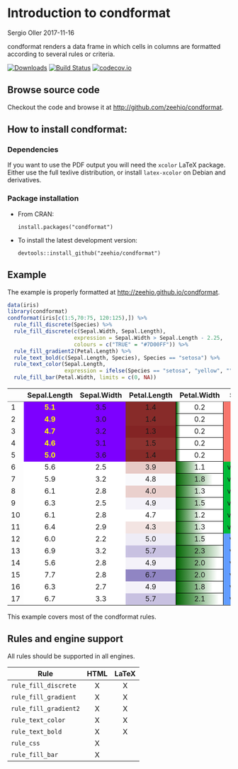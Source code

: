 Introduction to condformat
================
Sergio Oller
2017-11-16

condformat renders a data frame in which cells in columns are formatted according to several rules or criteria.

[![Downloads](https://cranlogs.r-pkg.org/badges/condformat)](https://cran.r-project.org/package=condformat) [![Build Status](https://travis-ci.org/zeehio/condformat.svg?branch=master)](https://travis-ci.org/zeehio/condformat) [![codecov.io](https://codecov.io/github/zeehio/condformat/coverage.svg?branch=master)](https://codecov.io/github/zeehio/condformat)

Browse source code
------------------

Checkout the code and browse it at <http://github.com/zeehio/condformat>.

How to install condformat:
--------------------------

### Dependencies

If you want to use the PDF output you will need the `xcolor` LaTeX package. Either use the full texlive distribution, or install `latex-xcolor` on Debian and derivatives.

### Package installation

-   From CRAN:

        install.packages("condformat")

-   To install the latest development version:

        devtools::install_github("zeehio/condformat")

Example
-------

The example is properly formatted at <http://zeehio.github.io/condformat>.

``` r
data(iris)
library(condformat)
condformat(iris[c(1:5,70:75, 120:125),]) %>%
  rule_fill_discrete(Species) %>%
  rule_fill_discrete(c(Sepal.Width, Sepal.Length),
                     expression = Sepal.Width > Sepal.Length - 2.25,
                     colours = c("TRUE" = "#7D00FF")) %>%
  rule_fill_gradient2(Petal.Length) %>%
  rule_text_bold(c(Sepal.Length, Species), Species == "setosa") %>%
  rule_text_color(Sepal.Length,
                  expression = ifelse(Species == "setosa", "yellow", "")) %>%
  rule_fill_bar(Petal.Width, limits = c(0, NA))
```

<table class="gmisc_table" style="border-collapse: collapse; margin-top: 1em; margin-bottom: 1em;">
<thead>
<tr>
<th style="border-bottom: 1px solid grey; border-top: 2px solid grey;">
</th>
<th style="border-bottom: 1px solid grey; border-top: 2px solid grey; text-align: center;">
Sepal.Length
</th>
<th style="border-bottom: 1px solid grey; border-top: 2px solid grey; text-align: center;">
Sepal.Width
</th>
<th style="border-bottom: 1px solid grey; border-top: 2px solid grey; text-align: center;">
Petal.Length
</th>
<th style="border-bottom: 1px solid grey; border-top: 2px solid grey; text-align: center;">
Petal.Width
</th>
<th style="border-bottom: 1px solid grey; border-top: 2px solid grey; text-align: center;">
Species
</th>
</tr>
</thead>
<tbody>
<tr>
<td style="text-align: left;">
1
</td>
<td style="background-color: #7D00FF; font-weight: bold; color: yellow; text-align: center;">
5.1
</td>
<td style="background-color: #7D00FF; text-align: center;">
3.5
</td>
<td style="background-color: #872B29; text-align: center;">
1.4
</td>
<td style="background-color: white; background-size: 9% 100%; background-image: linear-gradient(to right, rgba(0, 100, 0, 1) 0%, rgba(255, 255, 255, 1) 100%); border: 1px solid black; background-repeat: no-repeat; text-align: center;">
0.2
</td>
<td style="background-color: #F8766D; font-weight: bold; text-align: center;">
setosa
</td>
</tr>
<tr>
<td style="text-align: left;">
2
</td>
<td style="background-color: #7D00FF; font-weight: bold; color: yellow; text-align: center;">
4.9
</td>
<td style="background-color: #7D00FF; text-align: center;">
3.0
</td>
<td style="background-color: #872B29; text-align: center;">
1.4
</td>
<td style="background-color: white; background-size: 9% 100%; background-image: linear-gradient(to right, rgba(0, 100, 0, 1) 0%, rgba(255, 255, 255, 1) 100%); border: 1px solid black; background-repeat: no-repeat; text-align: center;">
0.2
</td>
<td style="background-color: #F8766D; font-weight: bold; text-align: center;">
setosa
</td>
</tr>
<tr>
<td style="text-align: left;">
3
</td>
<td style="background-color: #7D00FF; font-weight: bold; color: yellow; text-align: center;">
4.7
</td>
<td style="background-color: #7D00FF; text-align: center;">
3.2
</td>
<td style="background-color: #832424; text-align: center;">
1.3
</td>
<td style="background-color: white; background-size: 9% 100%; background-image: linear-gradient(to right, rgba(0, 100, 0, 1) 0%, rgba(255, 255, 255, 1) 100%); border: 1px solid black; background-repeat: no-repeat; text-align: center;">
0.2
</td>
<td style="background-color: #F8766D; font-weight: bold; text-align: center;">
setosa
</td>
</tr>
<tr>
<td style="text-align: left;">
4
</td>
<td style="background-color: #7D00FF; font-weight: bold; color: yellow; text-align: center;">
4.6
</td>
<td style="background-color: #7D00FF; text-align: center;">
3.1
</td>
<td style="background-color: #8C322F; text-align: center;">
1.5
</td>
<td style="background-color: white; background-size: 9% 100%; background-image: linear-gradient(to right, rgba(0, 100, 0, 1) 0%, rgba(255, 255, 255, 1) 100%); border: 1px solid black; background-repeat: no-repeat; text-align: center;">
0.2
</td>
<td style="background-color: #F8766D; font-weight: bold; text-align: center;">
setosa
</td>
</tr>
<tr>
<td style="text-align: left;">
5
</td>
<td style="background-color: #7D00FF; font-weight: bold; color: yellow; text-align: center;">
5.0
</td>
<td style="background-color: #7D00FF; text-align: center;">
3.6
</td>
<td style="background-color: #872B29; text-align: center;">
1.4
</td>
<td style="background-color: white; background-size: 9% 100%; background-image: linear-gradient(to right, rgba(0, 100, 0, 1) 0%, rgba(255, 255, 255, 1) 100%); border: 1px solid black; background-repeat: no-repeat; text-align: center;">
0.2
</td>
<td style="background-color: #F8766D; font-weight: bold; text-align: center;">
setosa
</td>
</tr>
<tr>
<td style="text-align: left;">
6
</td>
<td style="background-color: #FFFFFF; font-weight: normal; text-align: center;">
5.6
</td>
<td style="background-color: #FFFFFF; text-align: center;">
2.5
</td>
<td style="background-color: #E7CAC6; text-align: center;">
3.9
</td>
<td style="background-color: white; background-size: 48% 100%; background-image: linear-gradient(to right, rgba(0, 100, 0, 1) 0%, rgba(255, 255, 255, 1) 100%); border: 1px solid black; background-repeat: no-repeat; text-align: center;">
1.1
</td>
<td style="background-color: #00BA38; font-weight: normal; text-align: center;">
versicolor
</td>
</tr>
<tr>
<td style="text-align: left;">
7
</td>
<td style="background-color: #FFFFFF; font-weight: normal; text-align: center;">
5.9
</td>
<td style="background-color: #FFFFFF; text-align: center;">
3.2
</td>
<td style="background-color: #F9F9FC; text-align: center;">
4.8
</td>
<td style="background-color: white; background-size: 78% 100%; background-image: linear-gradient(to right, rgba(0, 100, 0, 1) 0%, rgba(255, 255, 255, 1) 100%); border: 1px solid black; background-repeat: no-repeat; text-align: center;">
1.8
</td>
<td style="background-color: #00BA38; font-weight: normal; text-align: center;">
versicolor
</td>
</tr>
<tr>
<td style="text-align: left;">
8
</td>
<td style="background-color: #FFFFFF; font-weight: normal; text-align: center;">
6.1
</td>
<td style="background-color: #FFFFFF; text-align: center;">
2.8
</td>
<td style="background-color: #EAD0CD; text-align: center;">
4.0
</td>
<td style="background-color: white; background-size: 57% 100%; background-image: linear-gradient(to right, rgba(0, 100, 0, 1) 0%, rgba(255, 255, 255, 1) 100%); border: 1px solid black; background-repeat: no-repeat; text-align: center;">
1.3
</td>
<td style="background-color: #00BA38; font-weight: normal; text-align: center;">
versicolor
</td>
</tr>
<tr>
<td style="text-align: left;">
9
</td>
<td style="background-color: #FFFFFF; font-weight: normal; text-align: center;">
6.3
</td>
<td style="background-color: #FFFFFF; text-align: center;">
2.5
</td>
<td style="background-color: #F4F2F9; text-align: center;">
4.9
</td>
<td style="background-color: white; background-size: 65% 100%; background-image: linear-gradient(to right, rgba(0, 100, 0, 1) 0%, rgba(255, 255, 255, 1) 100%); border: 1px solid black; background-repeat: no-repeat; text-align: center;">
1.5
</td>
<td style="background-color: #00BA38; font-weight: normal; text-align: center;">
versicolor
</td>
</tr>
<tr>
<td style="text-align: left;">
10
</td>
<td style="background-color: #FFFFFF; font-weight: normal; text-align: center;">
6.1
</td>
<td style="background-color: #FFFFFF; text-align: center;">
2.8
</td>
<td style="background-color: #FFFFFF; text-align: center;">
4.7
</td>
<td style="background-color: white; background-size: 52% 100%; background-image: linear-gradient(to right, rgba(0, 100, 0, 1) 0%, rgba(255, 255, 255, 1) 100%); border: 1px solid black; background-repeat: no-repeat; text-align: center;">
1.2
</td>
<td style="background-color: #00BA38; font-weight: normal; text-align: center;">
versicolor
</td>
</tr>
<tr>
<td style="text-align: left;">
11
</td>
<td style="background-color: #FFFFFF; font-weight: normal; text-align: center;">
6.4
</td>
<td style="background-color: #FFFFFF; text-align: center;">
2.9
</td>
<td style="background-color: #F3E4E2; text-align: center;">
4.3
</td>
<td style="background-color: white; background-size: 57% 100%; background-image: linear-gradient(to right, rgba(0, 100, 0, 1) 0%, rgba(255, 255, 255, 1) 100%); border: 1px solid black; background-repeat: no-repeat; text-align: center;">
1.3
</td>
<td style="background-color: #00BA38; font-weight: normal; text-align: center;">
versicolor
</td>
</tr>
<tr>
<td style="text-align: left;">
12
</td>
<td style="background-color: #FFFFFF; font-weight: normal; text-align: center;">
6.0
</td>
<td style="background-color: #FFFFFF; text-align: center;">
2.2
</td>
<td style="background-color: #EEECF6; text-align: center;">
5.0
</td>
<td style="background-color: white; background-size: 65% 100%; background-image: linear-gradient(to right, rgba(0, 100, 0, 1) 0%, rgba(255, 255, 255, 1) 100%); border: 1px solid black; background-repeat: no-repeat; text-align: center;">
1.5
</td>
<td style="background-color: #619CFF; font-weight: normal; text-align: center;">
virginica
</td>
</tr>
<tr>
<td style="text-align: left;">
13
</td>
<td style="background-color: #FFFFFF; font-weight: normal; text-align: center;">
6.9
</td>
<td style="background-color: #FFFFFF; text-align: center;">
3.2
</td>
<td style="background-color: #C8C1E1; text-align: center;">
5.7
</td>
<td style="background-color: white; background-size: 100% 100%; background-image: linear-gradient(to right, rgba(0, 100, 0, 1) 0%, rgba(255, 255, 255, 1) 100%); border: 1px solid black; background-repeat: no-repeat; text-align: center;">
2.3
</td>
<td style="background-color: #619CFF; font-weight: normal; text-align: center;">
virginica
</td>
</tr>
<tr>
<td style="text-align: left;">
14
</td>
<td style="background-color: #FFFFFF; font-weight: normal; text-align: center;">
5.6
</td>
<td style="background-color: #FFFFFF; text-align: center;">
2.8
</td>
<td style="background-color: #F4F2F9; text-align: center;">
4.9
</td>
<td style="background-color: white; background-size: 87% 100%; background-image: linear-gradient(to right, rgba(0, 100, 0, 1) 0%, rgba(255, 255, 255, 1) 100%); border: 1px solid black; background-repeat: no-repeat; text-align: center;">
2.0
</td>
<td style="background-color: #619CFF; font-weight: normal; text-align: center;">
virginica
</td>
</tr>
<tr>
<td style="text-align: left;">
15
</td>
<td style="background-color: #FFFFFF; font-weight: normal; text-align: center;">
7.7
</td>
<td style="background-color: #FFFFFF; text-align: center;">
2.8
</td>
<td style="background-color: #9085C3; text-align: center;">
6.7
</td>
<td style="background-color: white; background-size: 87% 100%; background-image: linear-gradient(to right, rgba(0, 100, 0, 1) 0%, rgba(255, 255, 255, 1) 100%); border: 1px solid black; background-repeat: no-repeat; text-align: center;">
2.0
</td>
<td style="background-color: #619CFF; font-weight: normal; text-align: center;">
virginica
</td>
</tr>
<tr>
<td style="text-align: left;">
16
</td>
<td style="background-color: #FFFFFF; font-weight: normal; text-align: center;">
6.3
</td>
<td style="background-color: #FFFFFF; text-align: center;">
2.7
</td>
<td style="background-color: #F4F2F9; text-align: center;">
4.9
</td>
<td style="background-color: white; background-size: 78% 100%; background-image: linear-gradient(to right, rgba(0, 100, 0, 1) 0%, rgba(255, 255, 255, 1) 100%); border: 1px solid black; background-repeat: no-repeat; text-align: center;">
1.8
</td>
<td style="background-color: #619CFF; font-weight: normal; text-align: center;">
virginica
</td>
</tr>
<tr>
<td style="border-bottom: 2px solid grey; text-align: left;">
17
</td>
<td style="background-color: #FFFFFF; font-weight: normal; border-bottom: 2px solid grey; text-align: center;">
6.7
</td>
<td style="background-color: #FFFFFF; border-bottom: 2px solid grey; text-align: center;">
3.3
</td>
<td style="background-color: #C8C1E1; border-bottom: 2px solid grey; text-align: center;">
5.7
</td>
<td style="background-color: white; background-size: 91% 100%; background-image: linear-gradient(to right, rgba(0, 100, 0, 1) 0%, rgba(255, 255, 255, 1) 100%); border: 1px solid black; background-repeat: no-repeat; border-bottom: 2px solid grey; text-align: center;">
2.1
</td>
<td style="background-color: #619CFF; font-weight: normal; border-bottom: 2px solid grey; text-align: center;">
virginica
</td>
</tr>
</tbody>
</table>
This example covers most of the condformat rules.

Rules and engine support
------------------------

All rules should be supported in all engines.

| Rule                  | HTML | LaTeX |
|-----------------------|:----:|:-----:|
| `rule_fill_discrete`  |   X  |   X   |
| `rule_fill_gradient`  |   X  |   X   |
| `rule_fill_gradient2` |   X  |   X   |
| `rule_text_color`     |   X  |   X   |
| `rule_text_bold`      |   X  |   X   |
| `rule_css`            |   X  |       |
| `rule_fill_bar`       |   X  |       |
